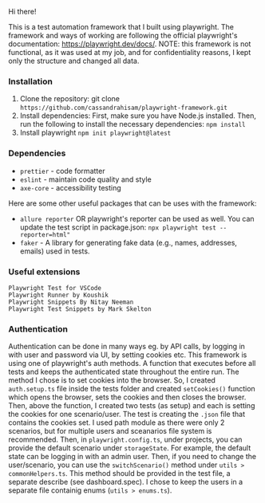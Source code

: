 Hi there!

This is a test automation framework that I built using playwright. The framework and ways of working are following the official playwright's documentation: https://playwright.dev/docs/. 
NOTE: this framework is not functional, as it was used at my job, and for confidentiality reasons, I kept only the structure and changed all data.

### Installation

1. Clone the repository: git clone `https://github.com/cassandrahisam/playwright-framework.git`
2. Install dependencies: First, make sure you have Node.js installed. Then, run the following to install the necessary dependencies: `npm install`
3. Install playwright `npm init playwright@latest`

### Dependencies

- `prettier` - code formatter
- `eslint` - maintain code quality and style
- `axe-core` - accessibility testing

Here are some other useful packages that can be uses with the framework:
- `allure reporter` OR playwright's reporter can be used as well. You can update the test script in package.json: `npx playwright test --reporter=html"`
- `faker` - A library for generating fake data (e.g., names, addresses, emails) used in tests.

### Useful extensions
```
Playwright Test for VSCode
Playwright Runner by Koushik
Playwright Snippets By Nitay Neeman
Playwright Test Snippets by Mark Skelton
```

### Authentication

Authentication can be done in many ways eg. by API calls, by logging in with user and password via UI, by setting cookies etc. This framework is using one of playwright's auth methods. A function that executes before all tests and keeps the authenticated state throughout the entire run. The method I chose is to set cookies into the browser. So, I created `auth.setup.ts` file inside the tests folder and created `setCookies()` function which opens the browser, sets the cookies and then closes the browser. Then, above the function, I created two tests (as setup) and each is setting the cookies for one scenario/user. The test is creating the `.json` file that contains the cookies set. I used path module as there were only 2 scenarios, but for multiple users and sceanarios file system is recommended. Then, in `playwright.config.ts`, under projects, you can provide the default scenario under `storageState`. For example, the default state can be logging in with an admin user. Then, if you need to change the user/scenario, you can use the `switchScenario()` method under `utils > commonHelpers.ts`. This method should be provided in the test file, a separate describe (see dashboard.spec). I chose to keep the users in a separate file containig enums (`utils > enums.ts`).


